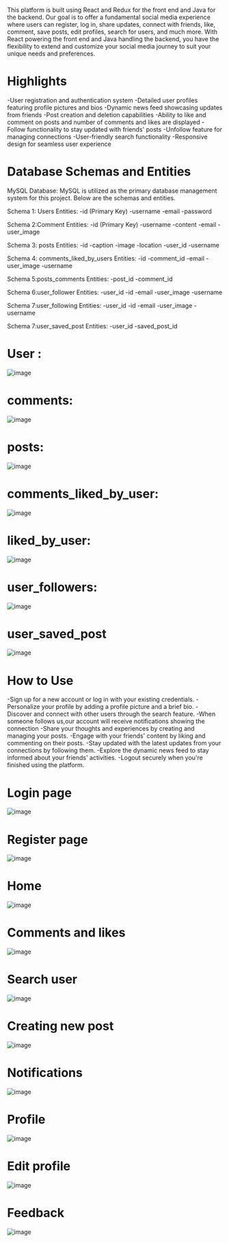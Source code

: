 This platform is built using React and Redux for the front end and Java for the backend. Our goal is to offer a fundamental social media experience where users can register, log in, share updates, connect with friends, like, comment, save posts, edit profiles, search for users, and much more. With React powering the front end and Java handling the backend, you have the flexibility to extend and customize your social media journey to suit your unique needs and preferences. 

# Highlights
-User registration and authentication system
-Detailed user profiles featuring profile pictures and bios
-Dynamic news feed showcasing updates from friends
-Post creation and deletion capabilities
-Ability to like and comment on posts and number of comments and likes are displayed
-Follow functionality to stay updated with friends' posts
-Unfollow feature for managing connections
-User-friendly search functionality
-Responsive design for seamless user experience

# Database Schemas and Entities
MySQL Database:
MySQL is utilized as the primary database management system for this project. Below are the schemas and entities.

Schema 1: Users
Entities:
-id (Primary Key)
-username
-email
-password 

Schema 2:Comment
Entities:
-id (Primary Key)
-username
-content
-email
-user_image

Schema 3: posts
Entities:
-id
-caption
-image
-location
-user_id
-username

Schema 4: comments_liked_by_users
Entities:
-id
-comment_id
-email
-user_image
-username

Schema 5:posts_comments
Entities:
-post_id
-comment_id

Schema 6:user_follower
Entities:
-user_id
-id
-email
-user_image
-username

Schema 7:user_following
Entities:
-user_id
-id
-email
-user_image
-username

Schema 7:user_saved_post
Entities:
-user_id
-saved_post_id

# User :
![image](https://github.com/Lekhamm/BOB-Project/assets/117354716/dc4bd880-f0be-4927-a262-e7b3afd43633)

# comments:
![image](https://github.com/Lekhamm/BOB-Project/assets/117354716/01026119-e80c-4610-abb9-f42a9c0d65c3)

# posts:
![image](https://github.com/Lekhamm/BOB-Project/assets/117354716/0f0b445f-9946-4e1b-b100-855f16b31e71)

# comments_liked_by_user:
![image](https://github.com/Lekhamm/BOB-Project/assets/117354716/ce1dac6e-951a-4ff8-b878-5abdb78d543a)

# liked_by_user:
![image](https://github.com/Lekhamm/BOB-Project/assets/117354716/7eef039c-b310-4b81-aad2-0089250cba71)

# user_followers:
![image](https://github.com/Lekhamm/BOB-Project/assets/117354716/a79fd749-95a1-41b8-9293-6f6082dae583)

# user_saved_post
![image](https://github.com/Lekhamm/BOB-Project/assets/117354716/5a171e94-a92c-45ca-b807-52ec178bdcae)

# How to Use
-Sign up for a new account or log in with your existing credentials.
-Personalize your profile by adding a profile picture and a brief bio.
-Discover and connect with other users through the search feature.
-When someone follows us,our account will receive notifications showing the connection
-Share your thoughts and experiences by creating and managing your posts.
-Engage with your friends' content by liking and commenting on their posts.
-Stay updated with the latest updates from your connections by following them.
-Explore the dynamic news feed to stay informed about your friends' activities.
-Logout securely when you're finished using the platform.

# Login page
![image](https://github.com/Lekhamm/BOB-Project/assets/117354716/c93e41a3-fa49-4c15-8554-46d34ec972e4)

# Register page
![image](https://github.com/Lekhamm/BOB-Project/assets/117354716/701d1161-3c35-4575-a086-d73bc345cd1a)

# Home
![image](https://github.com/Lekhamm/BOB-Project/assets/117354716/800f691d-c169-44f5-8f81-b0ad8760e9dc)

# Comments and likes
![image](https://github.com/Lekhamm/BOB-Project/assets/117354716/ce650569-5e26-4699-a09d-5cab8bc5cda9)

# Search user
![image](https://github.com/Lekhamm/BOB-Project/assets/117354716/916c1a29-ad23-47da-a412-e27bfbb543f0)

# Creating new post
![image](https://github.com/Lekhamm/BOB-Project/assets/117354716/b9924549-71bd-4475-9145-4c7f55e48232)

# Notifications
![image](https://github.com/Lekhamm/BOB-Project/assets/117354716/e352f555-0739-418a-8f58-30ad45a93866)

# Profile
![image](https://github.com/Lekhamm/BOB-Project/assets/117354716/aa5ef564-7c48-4b81-92b8-8ed711c15e79)

# Edit profile
![image](https://github.com/Lekhamm/BOB-Project/assets/117354716/53f88feb-d3a1-445d-90c4-d4e95a4f315a)

# Feedback
![image](https://github.com/Lekhamm/BOB-Project/assets/117354716/3d575741-ccb6-45e3-b522-27c9d910fafa)
